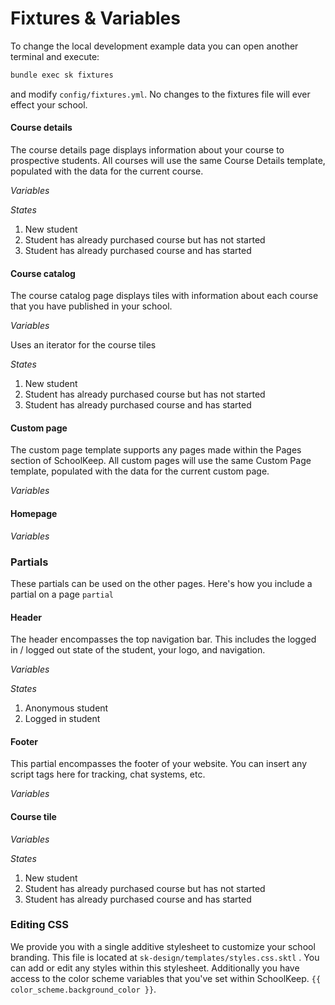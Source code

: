 # Fixtures & Variables
To change the local development example data you can open another terminal and execute:
```sh
bundle exec sk fixtures
```
and modify `config/fixtures.yml`. No changes to the fixtures file will ever effect your school.

#### Course details
The course details page displays information about your course to prospective
students. All courses will use the same Course Details template, populated
with the data for the current course.

*Variables*

*States*

1. New student
2. Student has already purchased course but has not started
3. Student has already purchased course and has started

#### Course catalog

The course catalog page displays tiles with information about each course that
you have published in your school.

*Variables*

Uses an iterator for the course tiles

*States*

1. New student
2. Student has already purchased course but has not started
3. Student has already purchased course and has started

#### Custom page

The custom page template supports any pages made within the Pages section of
SchoolKeep. All custom pages will use the same Custom Page template, populated
with the data for the current custom page.

*Variables*

#### Homepage

*Variables*

### Partials

These partials can be used on the other pages.  Here's how you include a partial on a page `partial`

#### Header

The header encompasses the top navigation bar.  This includes the logged in / logged out state of the student, your logo, and navigation. 

*Variables*

*States*

1. Anonymous student
2. Logged in student

#### Footer

This partial encompasses the footer of your website.  You can insert any script tags here for tracking, chat systems, etc.

*Variables*

#### Course tile

*Variables*

*States*

1. New student
2. Student has already purchased course but has not started
3. Student has already purchased course and has started

### Editing CSS
We provide you with a single additive stylesheet to customize your school branding. This file is located at `sk-design/templates/styles.css.sktl` .  You can add or edit any styles within this stylesheet.  Additionally you have access to the color scheme variables that you've set within SchoolKeep.  `{{ color_scheme.background_color }}`.
